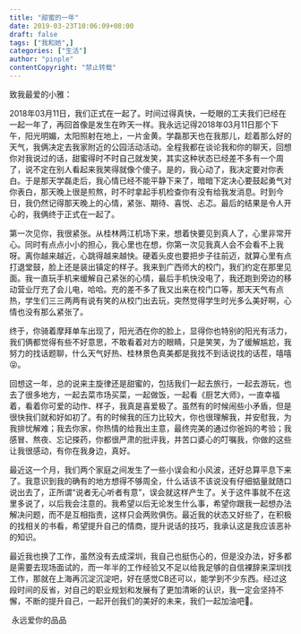 ```yaml
---
title: "甜蜜的一年"
date: 2019-03-23T10:06:09+08:00
draft: false
tags: ["我和她",]
categories: ["生活"]
author: "pinple"
contentCopyright: "禁止转载"
---
```


致我最爱的小雅：

2018年03月11日，我们正式在一起了。时间过得真快，一眨眼的工夫我们已经在一起一年了，再回首像是发生在昨天一样。我永远记得2018年03月11日那个下午，阳光明媚，太阳照射在地上，一片金黄。学磊那天也在我那儿，趁着那么好的天气，我俩决定去我家附近的公园活动活动。全程我都在谈论我和你的聊天，回想你对我说过的话，甜蜜得时不时自己就发笑，其实这种状态已经差不多有一个周了，说不定在别人看起来我笑得就像个傻子。是的，我心动了，我决定要对你表白。于是那天学磊走后，我心情已经不能平静下来了，暗暗下定决心要鼓起勇气对你表白，那天晚上很是煎熬，时不时拿起手机检查你有没有给我发消息。时到今日，我仍然记得那天晚上的心情，紧张、期待、喜悦、忐忑。最后的结果是令人开心的，我俩终于正式在一起了。

第一次见你，我很紧张。从桂林两江机场下来，想着快要见到真人了，心里非常开心。同时有点点小小的担心，我心里也在想，你第一次见我真人会不会看不上我呀。离你越来越近，心跳得越来越快。硬着头皮也要把步子往前迈，就算心里有点打退堂鼓，脸上还是装出镇定的样子。我来到广西师大的校门，我们约定在那里见面。我一直玩手机来缓解自己紧张的心情，最后手机快没电了，我还跑到旁边的移动营业厅充了会儿电，哈哈。充的差不多了我又出来在校门口等，那天天气有点热，学生们三三两两有说有笑的从校门出去玩，突然觉得学生时光多么美好啊，心情也没有那么紧张了。

终于，你骑着摩拜单车出现了，阳光洒在你的脸上，显得你也特别的阳光有活力，我们俩都觉得有些不好意思，不敢看着对方的眼睛，只是笑笑，为了缓解尴尬，我努力的找话题聊，什么天气好热、桂林景色真美都是我找不到话说找的话茬，嘻嘻😝。

回想这一年，总的说来主旋律还是甜蜜的，包括我们一起去旅行，一起去游玩，也去了很多地方，一起去菜市场买菜，一起做饭，一起看《厨艺大师》，一直幸福着，看着你可爱的动作、样子，我真是喜爱极了。虽然有的时候闹些小矛盾，但是很快我们就和好如初了。有的时候我的压力比较大，你也很理解我，并安慰我，为我排忧解难；我去你家，你热情的给我出主意，最终完美的通过你爸妈的考验；我感冒、熬夜、忘记搽药，你都很严肃的批评我，并苦口婆心的叮嘱我，你做的这些让我很感动，有你在我身边，真好。

最近这一个月，我们两个家庭之间发生了一些小误会和小风波，还好总算平息下来了。我意识到我的确有的地方想得不够周全，什么话该不该说没有仔细掂量就随口说出去了，正所谓“说者无心听者有意”，误会就这样产生了。关于这件事就不在这里多说了，以后我会注意的。我希望以后无论发生什么事，希望你跟我一起想办法解决问题，而不是互相指责，这样只会两败俱伤。最近我的状态又好些了，在积极的找相关的书看，希望提升自己的情商，提升说话的技巧，我承认这是我应该恶补的知识。

最近我也换了工作，虽然没有去成深圳，我自己也挺伤心的，但是没办法，好多都是需要去现场面试的，而一年半的工作经验又不足以给我足够的自信裸辞来深圳找工作，那就在上海再沉淀沉淀吧，好在感觉CB还可以，能学到不少东西。经过这段时间的反省，对自己的职业规划和发展有了更加清晰的认识，我一定会坚持不懈，不断的提升自己，一起开创我们的美好的未来，我们一起加油吧💪。

​                                                                                                            永远爱你的品品